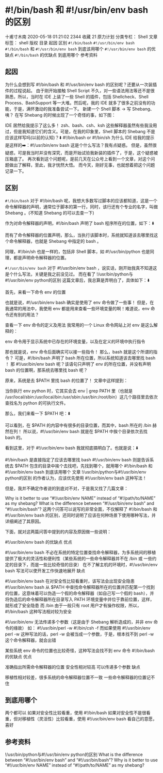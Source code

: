 # #!/bin/bash 和 #!/usr/bin/env bash 的区别

十甫寸木南 2020-05-18 01:21:02  2344  收藏 21  原力计划
分类专栏： Shell 文章标签： shell
版权
目录
起因
区别
`#!/bin/bash`
`#!/usr/bin/env bash`
`#!/bin/bash` 和 `#!/usr/bin/env bash` 到底该用哪个
`#!/usr/bin/env bash` 的优缺点
`#!/bin/bash` 的优缺点
到底用哪个
参考资料
## 起因
为什么会想到写 #!/bin/bash 和 #!/usr/bin/env bash 的区别呢？还要从一次装插件的过程说起。
由于刚开始接触 Shell Script 不久，对一些语法用法等还不是很熟悉，所以，当时在 IDE 上装了一些 Shell 的插件，包括 Shellcheck、Shell Process、BashSupport 等一大堆。然后呢，我的 IDE 就多了很多之前没有的功能，于是，满怀激动的我准备尝试一下。
新建一个 Shell 脚本 -> 写 Shebang、 咦？
在写 Shebang 的时候出现了一个奇怪的事，如下图：

IDE 居然给我提示了这么多！
zsh、bash、csh、ksh 这些解释器虽然有些我没用过，但是我知道它们的含义。可是，在我的印象里，Shell 脚本的 Shebang 不是应该这样写吗(以前的认知)？⬇️
#!/bin/bash or #!/bin/sh
为什么 IDE 给我的提示是这样的➡️：#!/usr/bin/env bash
这是个什么写法？我有点疑惑。
但是，虽然很疑惑，可是我当时并没有深究，而是开始试验我新装的插件了，于是，这个疑惑被压箱底了。
再次看到这个问题呢，是前几天在公众号上看到一个文章，对这个问题做出了解释，至此，我才恍然大悟。
而今天，刚好无事，也就想着把这个问题记录一下。

## 区别
`#!/bin/bash`
对于 #!/bin/bash 呢，我想大多数写过脚本的应该都知道，这是一个命令解释器的声明，通常位于脚本的第一行，同时，该行还有个专业的名字，叫做 Shebang 。(不知道 Shebang 的可以去查一下)

作为对命令解释器的声明，#!/bin/bash 声明了 bash 程序所在的位置，如下：⬇️

而有了命令解释器的位置声明，那么，当执行该脚本时，系统就知道该去哪里找这个命令解释器，也就是 Shebang 中指定的 bash 。

同理，#!/bin/sh 也是一样的，包括非 Shell 脚本，如 #!/usr/bin/python 也是同理，都是声明命令解释器的位置。

`#!/usr/bin/env bash`
对于 #!/usr/bin/env bash ，说实话，刚开始我真不知道这是个什么写法，关键是我之前没见过。
而在看了 !/usr/bin/python与#!/usr/bin/env python的区别 这篇文章后，我总算是弄明白了，具体如下：⬇️

首先，来看一下命令 env 的位置

也就是说，#!/usr/bin/env bash 确实是使用了 env 命令做了一些事！
但是，在我通常的用法中，我使用 env 都是用来查看一些环境变量的啊！难道说，env 命令还有别的用法？

查看一下 env 命令的定义及用法
我常用的一个 Linux 命令网站上对 env 是这么解释的：

env 命令用于显示系统中已存在的环境变量，以及在定义的环境中执行指令

那也就是说，env 命令后面确实可以接一些指令！
那么，bash 就是这个所谓的指令？
可是，#!/bin/bash 声明了 bash 所在位置，所以系统知道该去哪里找 bash ！
那 #!/usr/bin/env bash 呢？该语句只声明了 env 的所在位置，并没有声明 bash 的位置啊，那系统去哪里找 bash 呢？

原来，系统是去 $PATH 里找 bash 的位置了！
文章中这样提到：

当你执行 env python 时，它其实会去 env | grep PATH 里（也就是 /usr/local/sbin:/usr/local/bin:/usr/sbin:/usr/bin:/root/bin）这几个路径里去依次查找名为 python 的可执行文件。

那么，我们来看一下 $PATH 吧：⬇️

可以看到，在 $PATH 的内容中有很多的目录位置，而其中，bash 所在的 /bin 赫然在列！
所以说，#!/usr/bin/env bash 就是在 $PATH 中挨个目录依次去找 bash 的。

看到这里，对于 #!/usr/bin/env bash 我就彻底搞明白了。也就是说：⬇️

#!/bin/bash 是直接指定了应该去哪里找 bash
#!/usr/bin/env bash 则是告诉系统去 $PATH 包含的目录中挨个去找吧，先找到哪个，就用哪个
#!/bin/bash 和 #!/usr/bin/env bash 到底该用哪个
文章 !/usr/bin/python与#!/usr/bin/env python的区别 的作者认为，应该优先使用 #!/usr/bin/env bash 这种写法！

但是，我并不确定作者说的到底对不对，于是我又找了几篇文章：

Why is it better to use “#!/usr/bin/env NAME” instead of “#!/path/to/NAME” as my shebang?
What is the difference between “#!/usr/bin/env bash” and “#!/usr/bin/bash”?
这两个问答可以说写的非常全面，不仅解释了 #!/bin/bash 和 #!/usr/bin/env bash 的区别，还同时说明了应该在何种场景下使用哪种写法，并详细阐述了其原因。

下面，就对这两篇问答中提到的内容及原因做一些说明：

#!/usr/bin/env bash 的优缺点
优点

#!/usr/bin/env bash 不必在系统的特定位置查找命令解释器，为多系统间的移植提供了极大的灵活性和便利性（某些系统的一些命令解释器并不在 /bin 或 一些约定的目录下，而是一些比较奇怪的目录）
在不了解主机的环境时，#!/usr/bin/env bash 写法可以使开发工作快速地展开
缺点

#!/usr/bin/env bash 在对安全性比较看重时，该写法会出现安全隐患
#!/usr/bin/env bash 从 $PATH 中查找命令解释器所在的位置并匹配第一个找到的位置，这意味着可以伪造一个假的命令解释器（如自己写一个假的 bash），并将伪造后的命令解释器所在目录写入 PATH 环境变量中并位于靠前位置，这样，就形成了安全隐患
而 /bin 由于一般只有 root 用户才有操作权限，所以，#!/bin/bash 这种写法相对较为安全

#!/usr/bin/env 无法传递多个参数（这是由于 Shebang 解析造成的，并非 env 命令的缘故）
如：
#!/usr/bin/perl -w
#!/bin/csh -f
而如果使用 #!/usr/bin/env perl -w 这种写法的话，perl -w 会被当成一个参数，于是，根本找不到 perl -w 这个命令解释器，就会出错

某些系统 env 命令的位置也比较奇怪，这种写法会找不到 env 命令
#!/bin/bash 的优缺点
优点

准确指出所需命令解释器的位置
安全性相对较高
可以传递多个参数
缺点

移植性相对较差，很多系统的命令解释器位置不一致
一些命令解释器的位置记不住

## 到底用哪个
两个都可以
如果对安全性比较看重，使用 #!/bin/bash
如果对安全性不是很看重，但对移植性（灵活性）比较看重，使用 #!/usr/bin/env bash
看自己的意愿，喜好

## 参考资料
!/usr/bin/python与#!/usr/bin/env python的区别
What is the difference between “#!/usr/bin/env bash” and “#!/usr/bin/bash”?
Why is it better to use “#!/usr/bin/env NAME” instead of “#!/path/to/NAME” as my shebang?

